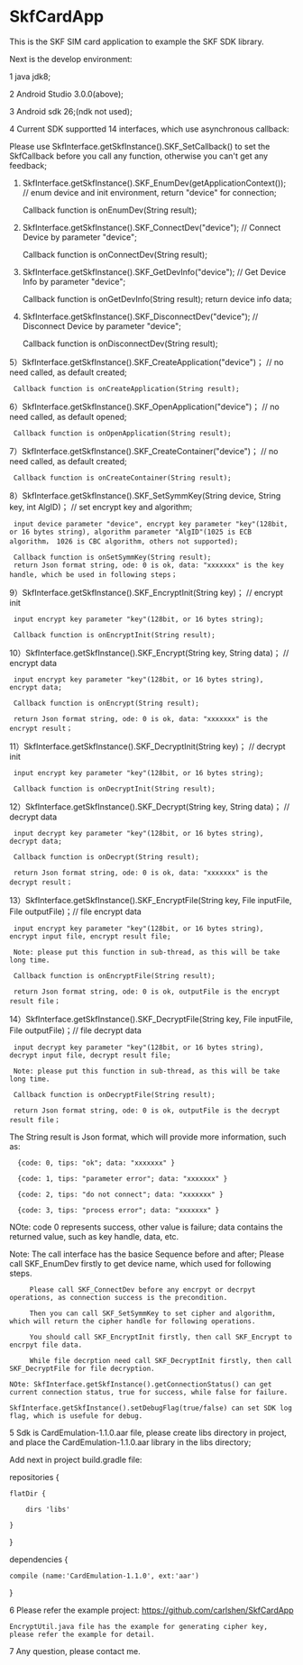 # SkfCardApp

This is the SKF SIM card application to example the SKF SDK library.

Next is the develop environment:

1 java jdk8;

2 Android Studio 3.0.0(above);

3 Android sdk 26;(ndk not used);

4 Current SDK supportted 14 interfaces, which use asynchronous callback:
  
  Please use SkfInterface.getSkfInstance().SKF_SetCallback() to set the SkfCallback before you call any function, otherwise you can't get any feedback;  

  1) SkfInterface.getSkfInstance().SKF_EnumDev(getApplicationContext()); // enum device and init environment, return "device" for connection;
  
     Callback function is onEnumDev(String result);
  
  2) SkfInterface.getSkfInstance().SKF_ConnectDev("device"); // Connect Device by parameter "device";
  
     Callback function is onConnectDev(String result);
  
  3) SkfInterface.getSkfInstance().SKF_GetDevInfo("device"); // Get Device Info by parameter "device";
  
     Callback function is onGetDevInfo(String result); return device info data;
  
  4) SkfInterface.getSkfInstance().SKF_DisconnectDev("device"); // Disconnect Device by parameter "device";

     Callback function is onDisconnectDev(String result);

  5）SkfInterface.getSkfInstance().SKF_CreateApplication("device")； // no need called, as default created;

     Callback function is onCreateApplication(String result);

  6）SkfInterface.getSkfInstance().SKF_OpenApplication("device")； // no need called, as default opened;

     Callback function is onOpenApplication(String result);

  7）SkfInterface.getSkfInstance().SKF_CreateContainer("device")； // no need called, as default created;

     Callback function is onCreateContainer(String result);

  8）SkfInterface.getSkfInstance().SKF_SetSymmKey(String device, String key, int AlgID)； // set encrypt key and algorithm;

     input device parameter "device", encrypt key parameter "key"(128bit, or 16 bytes string), algorithm parameter "AlgID"(1025 is ECB algorithm， 1026 is CBC algorithm, others not supported);

     Callback function is onSetSymmKey(String result);
	 return Json format string, ode: 0 is ok, data: "xxxxxxx" is the key handle, which be used in following steps；

  9）SkfInterface.getSkfInstance().SKF_EncryptInit(String key)；       // encrypt init

     input encrypt key parameter "key"(128bit, or 16 bytes string);

     Callback function is onEncryptInit(String result);

 10）SkfInterface.getSkfInstance().SKF_Encrypt(String key, String data)；  // encrypt data

     input encrypt key parameter "key"(128bit, or 16 bytes string), encrypt data;
  
     Callback function is onEncrypt(String result);

	 return Json format string, ode: 0 is ok, data: "xxxxxxx" is the encrypt result；

 11）SkfInterface.getSkfInstance().SKF_DecryptInit(String key)；    // decrypt init

     input encrypt key parameter "key"(128bit, or 16 bytes string);

     Callback function is onDecryptInit(String result);

 12）SkfInterface.getSkfInstance().SKF_Decrypt(String key, String data)； // decrypt data

     input decrypt key parameter "key"(128bit, or 16 bytes string), decrypt data;
  
     Callback function is onDecrypt(String result);

	 return Json format string, ode: 0 is ok, data: "xxxxxxx" is the decrypt result；

 13）SkfInterface.getSkfInstance().SKF_EncryptFile(String key, File inputFile, File outputFile)；// file encrypt data

     input encrypt key parameter "key"(128bit, or 16 bytes string), encrypt input file, encrypt result file;

     Note: please put this function in sub-thread, as this will be take long time.
  
     Callback function is onEncryptFile(String result);

	 return Json format string, ode: 0 is ok, outputFile is the encrypt result file；

 14）SkfInterface.getSkfInstance().SKF_DecryptFile(String key, File inputFile, File outputFile)；// file decrypt data

     input decrypt key parameter "key"(128bit, or 16 bytes string), decrypt input file, decrypt result file;

     Note: please put this function in sub-thread, as this will be take long time.

     Callback function is onDecryptFile(String result);

	 return Json format string, ode: 0 is ok, outputFile is the decrypt result file；

  The String result is Json format, which will provide more information, such as:       

      {code: 0, tips: "ok"; data: "xxxxxxx" }

      {code: 1, tips: "parameter error"; data: "xxxxxxx" }

      {code: 2, tips: "do not connect"; data: "xxxxxxx" }

      {code: 3, tips: "process error"; data: "xxxxxxx" }

  NOte:  code 0 represents success, other value is failure; data contains the returned value, such as key handle, data, etc.
  
  Note:  The call interface has the basice Sequence before and after; Please call SKF_EnumDev firstly to get device name, which used for following steps.
   
         Please call SKF_ConnectDev before any encrpyt or decrpyt operations, as connection success is the precondition.
		 
		 Then you can call SKF_SetSymmKey to set cipher and algorithm, which will return the cipher handle for following operations.
		 
		 You should call SKF_EncryptInit firstly, then call SKF_Encrypt to encrpyt file data.
		 
		 While file decrption need call SKF_DecryptInit firstly, then call SKF_DecryptFile for file decryption.		 
	
	NOte: SkfInterface.getSkfInstance().getConnectionStatus() can get current connection status, true for success, while false for failure.
	
	SkfInterface.getSkfInstance().setDebugFlag(true/false) can set SDK log flag, which is usefule for debug.


5 Sdk is CardEmulation-1.1.0.aar file, please create libs directory in project, and place the CardEmulation-1.1.0.aar library in the libs directory;

  Add next in project build.gradle file: 
  
repositories {

    flatDir {
	
        dirs 'libs'
		
    }

}

dependencies {

    compile (name:'CardEmulation-1.1.0', ext:'aar')

}

6 Please refer the example project: https://github.com/carlshen/SkfCardApp

    EncryptUtil.java file has the example for generating cipher key, please refer the example for detail.


7 Any question, please contact me.

